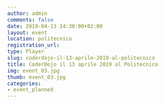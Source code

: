 ```yaml
---
author: admin
comments: false
date: 2019-04-13 14:30:00+02:00
layout: event
location: politecnico
registration_url: 
type: Player
slug: coderdojo-il-13-aprile-2019-al-politecnico
title: CoderDojo il 13 aprile 2019 al Politecnico
img: event_03.jpg
thumb: event_03.jpg
categories:
- event_planned
---
```


